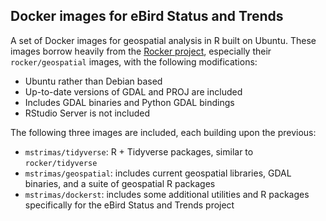 ## Docker images for eBird Status and Trends

A set of Docker images for geospatial analysis in R built on Ubuntu. These images borrow heavily from the [Rocker project](https://hub.docker.com/u/rocker/), especially their `rocker/geospatial` images, with the following modifications:

- Ubuntu rather than Debian based
- Up-to-date versions of GDAL and PROJ are included
- Includes GDAL binaries and Python GDAL bindings
- RStudio Server is not included

The following three images are included, each building upon the previous:
- `mstrimas/tidyverse`: R + Tidyverse packages, similar to `rocker/tidyverse`
- `mstrimas/geospatial`: includes current geospatial libraries, GDAL binaries, and a suite of geospatial R packages
- `mstrimas/dockerst`: includes some additional utilities and R packages specifically for the eBird Status and Trends project